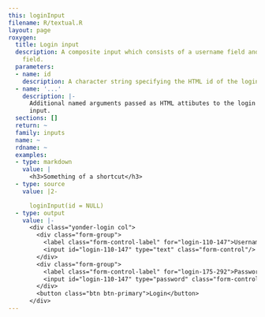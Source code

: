 ```yaml
---
this: loginInput
filename: R/textual.R
layout: page
roxygen:
  title: Login input
  description: A composite input which consists of a username field and a password
    field.
  parameters:
  - name: id
    description: A character string specifying the HTML id of the login input.
  - name: '...'
    description: |-
      Additional named arguments passed as HTML attibutes to the login
      input.
  sections: []
  return: ~
  family: inputs
  name: ~
  rdname: ~
  examples:
  - type: markdown
    value: |
      <h3>Something of a shortcut</h3>
  - type: source
    value: |2-

      loginInput(id = NULL)
  - type: output
    value: |-
      <div class="yonder-login col">
        <div class="form-group">
          <label class="form-control-label" for="login-110-147">Username</label>
          <input id="login-110-147" type="text" class="form-control"/>
        </div>
        <div class="form-group">
          <label class="form-control-label" for="login-175-292">Password</label>
          <input id="login-110-147" type="password" class="form-control"/>
        </div>
        <button class="btn btn-primary">Login</button>
      </div>
---
```

